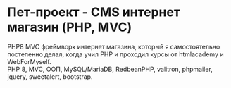 # Пет-проект - CMS интернет магазин (PHP, MVC)

PHP8 MVC фреймворк интернет магазина, который я самостоятельно постепенно делал, когда учил PHP и проходил курсы от htmlacademy и WebForMyself.  
PHP 8, MVC, ООП, MySQL/MariaDB, RedbeanPHP, valitron, phpmailer, jquery, sweetalert, bootstrap.
